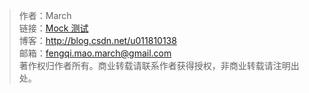 
> 作者：March    
> 链接：[Mock 测试](https://github.com/maoqiqi/blog/blob/master/pages/mock.md)    
> 博客：http://blog.csdn.net/u011810138    
> 邮箱：fengqi.mao.march@gmail.com    
> 著作权归作者所有。商业转载请联系作者获得授权，非商业转载请注明出处。    
